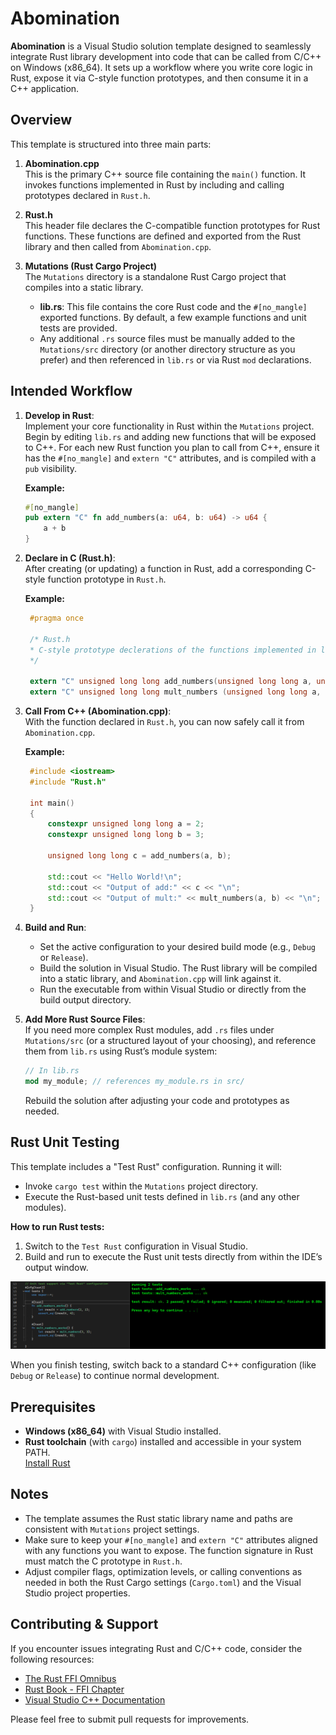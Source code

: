 # Abomination

**Abomination** is a Visual Studio solution template designed to seamlessly integrate Rust library development into code that can be called from C/C++ on Windows (x86_64). It sets up a workflow where you write core logic in Rust, expose it via C-style function prototypes, and then consume it in a C++ application.

## Overview

This template is structured into three main parts:

1. **Abomination.cpp**  
   This is the primary C++ source file containing the `main()` function. It invokes functions implemented in Rust by including and calling prototypes declared in `Rust.h`.

2. **Rust.h**  
   This header file declares the C-compatible function prototypes for Rust functions. These functions are defined and exported from the Rust library and then called from `Abomination.cpp`.

3. **Mutations (Rust Cargo Project)**  
   The `Mutations` directory is a standalone Rust Cargo project that compiles into a static library.  
   - **lib.rs**: This file contains the core Rust code and the `#[no_mangle]` exported functions. By default, a few example functions and unit tests are provided.
   - Any additional `.rs` source files must be manually added to the `Mutations/src` directory (or another directory structure as you prefer) and then referenced in `lib.rs` or via Rust `mod` declarations.

## Intended Workflow

1. **Develop in Rust**:  
   Implement your core functionality in Rust within the `Mutations` project. Begin by editing `lib.rs` and adding new functions that will be exposed to C++. For each new Rust function you plan to call from C++, ensure it has the `#[no_mangle]` and `extern "C"` attributes, and is compiled with a `pub` visibility.

   **Example:**
   ```rust
   #[no_mangle]
   pub extern "C" fn add_numbers(a: u64, b: u64) -> u64 {
       a + b
   }
   ```

2. **Declare in C (Rust.h)**:  
   After creating (or updating) a function in Rust, add a corresponding C-style function prototype in `Rust.h`.

   **Example:**
   ```c
    #pragma once

    /* Rust.h
    * C-style prototype declerations of the functions implemented in lib.rs
    */

    extern "C" unsigned long long add_numbers(unsigned long long a, unsigned long long b);
    extern "C" unsigned long long mult_numbers (unsigned long long a, unsigned long long b);
   ```

3. **Call From C++ (Abomination.cpp)**:  
   With the function declared in `Rust.h`, you can now safely call it from `Abomination.cpp`.

   **Example:**
   ```cpp
    #include <iostream>
    #include "Rust.h"

    int main()
    {
        constexpr unsigned long long a = 2;
        constexpr unsigned long long b = 3;

        unsigned long long c = add_numbers(a, b);

        std::cout << "Hello World!\n";
        std::cout << "Output of add:" << c << "\n";
        std::cout << "Output of mult:" << mult_numbers(a, b) << "\n";
    }
   ```

4. **Build and Run**:  
   - Set the active configuration to your desired build mode (e.g., `Debug` or `Release`).
   - Build the solution in Visual Studio. The Rust library will be compiled into a static library, and `Abomination.cpp` will link against it.
   - Run the executable from within Visual Studio or directly from the build output directory.

5. **Add More Rust Source Files**:  
   If you need more complex Rust modules, add `.rs` files under `Mutations/src` (or a structured layout of your choosing), and reference them from `lib.rs` using Rust’s module system:
   ```rust
   // In lib.rs
   mod my_module; // references my_module.rs in src/
   ```
   Rebuild the solution after adjusting your code and prototypes as needed.

## Rust Unit Testing

This template includes a "Test Rust" configuration. Running it will:

- Invoke `cargo test` within the `Mutations` project directory.
- Execute the Rust-based unit tests defined in `lib.rs` (and any other modules).

**How to run Rust tests:**

1. Switch to the `Test Rust` configuration in Visual Studio.
2. Build and run to execute the Rust unit tests directly from within the IDE’s output window.

![alt text](image.png)

When you finish testing, switch back to a standard C++ configuration (like `Debug` or `Release`) to continue normal development.

## Prerequisites

- **Windows (x86_64)** with Visual Studio installed.
- **Rust toolchain** (with `cargo`) installed and accessible in your system PATH.  
  [Install Rust](https://www.rust-lang.org/tools/install)

## Notes

- The template assumes the Rust static library name and paths are consistent with `Mutations` project settings.
- Make sure to keep your `#[no_mangle]` and `extern "C"` attributes aligned with any functions you want to expose. The function signature in Rust must match the C prototype in `Rust.h`.
- Adjust compiler flags, optimization levels, or calling conventions as needed in both the Rust Cargo settings (`Cargo.toml`) and the Visual Studio project properties.

## Contributing & Support

If you encounter issues integrating Rust and C/C++ code, consider the following resources:

- [The Rust FFI Omnibus](http://jakegoulding.com/rust-ffi-omnibus/)
- [Rust Book - FFI Chapter](https://doc.rust-lang.org/1.30.0/book/second-edition/ch19-01-unsafe-rust.html#accessing-or-modifying-a-mutable-static-variable)
- [Visual Studio C++ Documentation](https://learn.microsoft.com/cpp/)

Please feel free to submit pull requests for improvements.